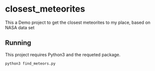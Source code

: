 # closest_meteorites
This a Demo project to get the closest meteorites to my place, based on NASA data set


## Running

This project requires Python3 and the requeted package.

`python3 find_meteors.py`
